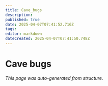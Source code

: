 ```yaml
---
title: Cave_bugs
description: 
published: true
date: 2025-04-07T07:41:52.716Z
tags: 
editor: markdown
dateCreated: 2025-04-07T07:41:50.748Z
---
```


# Cave bugs

*This page was auto-generated from structure.*